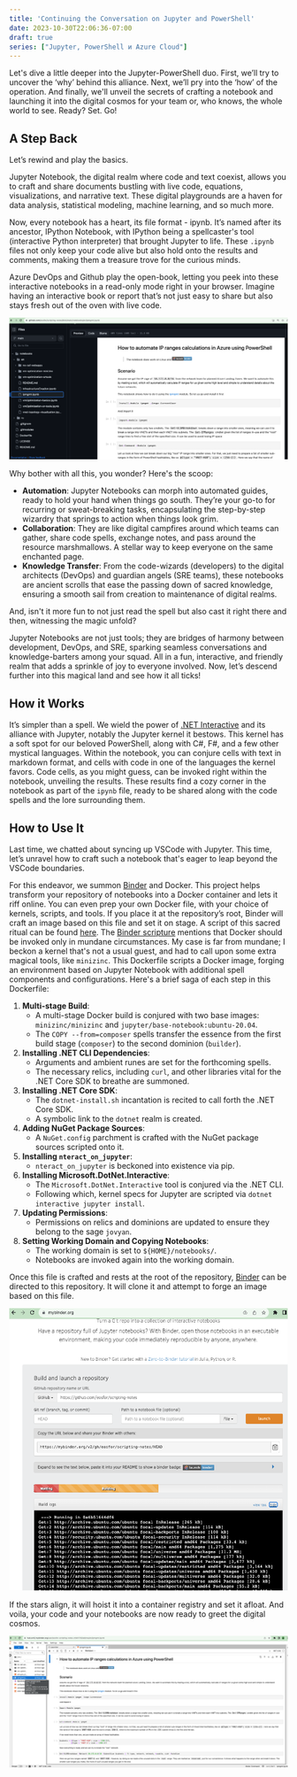 ```yaml
---
title: 'Continuing the Conversation on Jupyter and PowerShell'
date: 2023-10-30T22:06:36-07:00
draft: true
series: ["Jupyter, PowerShell и Azure Cloud"]
---
```


Let's dive a little deeper into the Jupyter-PowerShell duo. First, we’ll try to uncover the ‘why’ behind this alliance. Next, we’ll pry into the ‘how’ of the operation. And finally, we'll unveil the secrets of crafting a notebook and launching it into the digital cosmos for your team or, who knows, the whole world to see. Ready? Set. Go!

<!--more-->
## A Step Back

Let’s rewind and play the basics.

Jupyter Notebook, the digital realm where code and text coexist, allows you to craft and share documents bustling with live code, equations, visualizations, and narrative text. These digital playgrounds are a haven for data analysis, statistical modeling, machine learning, and so much more.

Now, every notebook has a heart, its file format - ipynb. It’s named after its ancestor, IPython Notebook, with IPython being a spellcaster's tool (interactive Python interpreter) that brought Jupyter to life. These `.ipynb` files not only keep your code alive but also hold onto the results and comments, making them a treasure trove for the curious minds.

Azure DevOps and Github play the open-book, letting you peek into these interactive notebooks in a read-only mode right in your browser. Imagine having an interactive book or report that’s not just easy to share but also stays fresh out of the oven with live code.

![ipynb-on-github](image-3.png)

Why bother with all this, you wonder? Here's the scoop:

- **Automation**: Jupyter Notebooks can morph into automated guides, ready to hold your hand when things go south. They’re your go-to for recurring or sweat-breaking tasks, encapsulating the step-by-step wizardry that springs to action when things look grim.
- **Collaboration**: They are like digital campfires around which teams can gather, share code spells, exchange notes, and pass around the resource marshmallows. A stellar way to keep everyone on the same enchanted page.
- **Knowledge Transfer**: From the code-wizards (developers) to the digital architects (DevOps) and guardian angels (SRE teams), these notebooks are ancient scrolls that ease the passing down of sacred knowledge, ensuring a smooth sail from creation to maintenance of digital realms.

And, isn't it more fun to not just read the spell but also cast it right there and then, witnessing the magic unfold?

Jupyter Notebooks are not just tools; they are bridges of harmony between development, DevOps, and SRE, sparking seamless conversations and knowledge-barters among your squad. All in a fun, interactive, and friendly realm that adds a sprinkle of joy to everyone involved. Now, let’s descend further into this magical land and see how it all ticks!

## How it Works

It’s simpler than a spell. We wield the power of [.NET Interactive](https://github.com/dotnet/interactive) and its alliance with Jupyter, notably the Jupyter kernel it bestows. This kernel has a soft spot for our beloved PowerShell, along with C#, F#, and a few other mystical languages. Within the notebook, you can conjure cells with text in markdown format, and cells with code in one of the languages the kernel favors. Code cells, as you might guess, can be invoked right within the notebook, unveiling the results. These results find a cozy corner in the notebook as part of the `ipynb` file, ready to be shared along with the code spells and the lore surrounding them.

## How to Use It

Last time, we chatted about syncing up VSCode with Jupyter. This time, let’s unravel how to craft such a notebook that's eager to leap beyond the VSCode boundaries.

For this endeavor, we summon [Binder](https://mybinder.org) and Docker. This project helps transform your repository of notebooks into a Docker container and lets it riff online. You can even prep your own Docker file, with your choice of kernels, scripts, and tools. If you place it at the repository’s root, Binder will craft an image based on this file and set it on stage. A script of this sacred ritual can be found [here](https://github.com/eosfor/scripting-notes/blob/main/Dockerfile). The [Binder scripture](https://mybinder.readthedocs.io/en/latest/tutorials/dockerfile.html) mentions that Docker should be invoked only in mundane circumstances. My case is far from mundane; I beckon a kernel that's not a usual guest, and had to call upon some extra magical tools, like `minizinc`. This Dockerfile scripts a Docker image, forging an environment based on Jupyter Notebook with additional spell components and configurations. Here's a brief saga of each step in this Dockerfile:

1. **Multi-stage Build**:
   - A multi-stage Docker build is conjured with two base images: `minizinc/minizinc` and `jupyter/base-notebook:ubuntu-20.04`.
   - The `COPY --from=composer` spells transfer the essence from the first build stage (`composer`) to the second dominion (`builder`).
2. **Installing .NET CLI Dependencies**:
   - Arguments and ambient runes are set for the forthcoming spells.
   - The necessary relics, including `curl`, and other libraries vital for the .NET Core SDK to breathe are summoned.
3. **Installing .NET Core SDK**:
   - The `dotnet-install.sh` incantation is recited to call forth the .NET Core SDK.
   - A symbolic link to the `dotnet` realm is created.
4. **Adding NuGet Package Sources**:
   - A `NuGet.config` parchment is crafted with the NuGet package sources scripted onto it.
5. **Installing `nteract_on_jupyter`**:
   - `nteract_on_jupyter` is beckoned into existence via pip.
6. **Installing Microsoft.DotNet.Interactive**:
   - The `Microsoft.DotNet.Interactive` tool is conjured via the .NET CLI.
   - Following which, kernel specs for Jupyter are scripted via `dotnet interactive jupyter install`.
7. **Updating Permissions**:
   - Permissions on relics and dominions are updated to ensure they belong to the sage `jovyan`.
8. **Setting Working Domain and Copying Notebooks**:
   - The working domain is set to `${HOME}/notebooks/`.
   - Notebooks are invoked again into the working domain.

Once this file is crafted and rests at the root of the repository, [Binder](https://mybinder.org) can be directed to this repository. It will clone it and attempt to forge an image based on this file.

![mybinder-build-process](image-1.png)

If the stars align, it will hoist it into a container registry and set it afloat. And voila, your code and your notebooks are now ready to greet the digital cosmos.

![running-notebook](image-2.png)
